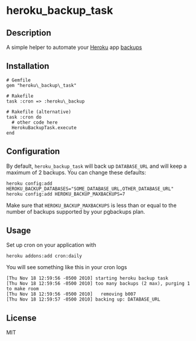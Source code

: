 # heroku\_backup\_task

## Description

A simple helper to automate your [Heroku](http://heroku.com) app [backups](http://addons.heroku.com/pgbackups)

## Installation

    # Gemfile
    gem "heroku\_backup\_task"

    # Rakefile
    task :cron => :heroku\_backup

    # Rakefile (alternative)
    task :cron do
      # other code here
      HerokuBackupTask.execute
    end

## Configuration

By default, `heroku_backup_task` will back up `DATABASE_URL` and will keep
a maximum of 2 backups. You can change these defaults:

    heroku config:add HEROKU_BACKUP_DATABASES="SOME_DATABASE_URL,OTHER_DATABASE_URL"
    heroku config:add HEROKU_BACKUP_MAXBACKUPS=7
    
Make sure that `HEROKU_BACKUP_MAXBACKUPS` is less than or equal to the number
of backups supported by your pgbackups plan.

## Usage

Set up cron on your application with

    heroku addons:add cron:daily

You will see something like this in your cron logs

    [Thu Nov 18 12:59:56 -0500 2010] starting heroku backup task
    [Thu Nov 18 12:59:56 -0500 2010] too many backups (2 max), purging 1 to make room
    [Thu Nov 18 12:59:56 -0500 2010]   removing b007
    [Thu Nov 18 12:59:57 -0500 2010] backing up: DATABASE_URL

## License

MIT
